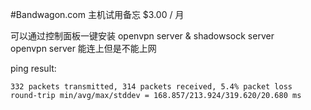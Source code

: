 #Bandwagon.com 主机试用备忘
$3.00 / 月

可以通过控制面板一键安装 openvpn server & shadowsock server  
openvpn server 能连上但是不能上网  

ping result:
```
332 packets transmitted, 314 packets received, 5.4% packet loss
round-trip min/avg/max/stddev = 168.857/213.924/319.620/20.680 ms

```
